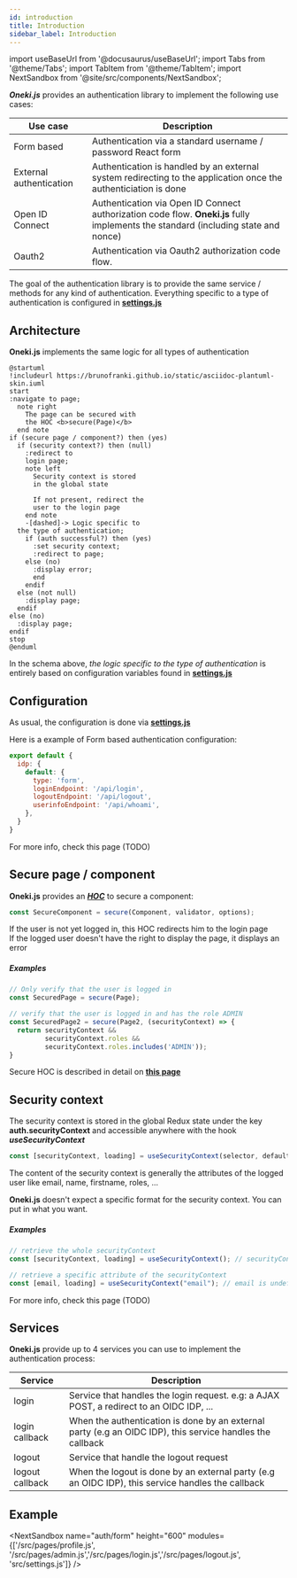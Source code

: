 ```yaml
---
id: introduction
title: Introduction
sidebar_label: Introduction
---
```

import useBaseUrl from '@docusaurus/useBaseUrl';
import Tabs from '@theme/Tabs';
import TabItem from '@theme/TabItem';
import NextSandbox from '@site/src/components/NextSandbox';


***Oneki.js*** provides an authentication library to implement the following use cases:

| Use case | Description
| -------- | -----------
| Form based | Authentication via a standard username / password React form | 
| External authentication | Authentication is handled by an external system redirecting to the application once the authenticiation is done |
| Open ID Connect | Authentication via Open ID Connect authorization code flow. **Oneki.js** fully implements the standard (including state and nonce) |
| Oauth2| Authentication via Oauth2 authorization code flow. |

The goal of the authentication library is to provide the same service / methods for any kind of authentication. Everything specific to a type of authentication is configured in **[settings.js](../configuration/introduction)**

## Architecture
**Oneki.js** implements the same logic for all types of authentication

```plantuml
@startuml
!includeurl https://brunofranki.github.io/static/asciidoc-plantuml-skin.iuml
start
:navigate to page;
  note right
    The page can be secured with
    the HOC <b>secure(Page)</b>
  end note
if (secure page / component?) then (yes)
  if (security context?) then (null)
    :redirect to 
    login page;
    note left
      Security context is stored 
      in the global state

      If not present, redirect the
      user to the login page
    end note      
    -[dashed]-> Logic specific to
  the type of authentication;
    if (auth successful?) then (yes)
      :set security context;
      :redirect to page;
    else (no)
      :display error;
      end
    endif
  else (not null)
    :display page;
  endif
else (no)
  :display page;
endif
stop
@enduml
```

In the schema above, *the logic specific to the type of authentication* is entirely based on configuration variables found in **[settings.js](#Configuration)**

## Configuration
As usual, the configuration is done via **[settings.js](../configuration/introduction)**

Here is a example of Form based authentication configuration:

```javascript
export default {
  idp: {
    default: {
      type: 'form',
      loginEndpoint: '/api/login',
      logoutEndpoint: '/api/logout',
      userinfoEndpoint: '/api/whoami',
    },    
  }
}
```

For more info, check this page (TODO)

## Secure page / component
**Oneki.js** provides an ***[HOC](https://reactjs.org/docs/higher-order-components.html)*** to secure a component:

```javascript
const SecureComponent = secure(Component, validator, options);
```
If the user is not yet logged in, this HOC redirects him to the login page<br/>
If the logged user doesn't have the right to display the page, it displays an error

##### Examples
```javascript
// Only verify that the user is logged in
const SecuredPage = secure(Page);

// verify that the user is logged in and has the role ADMIN
const SecuredPage2 = secure(Page2, (securityContext) => {
  return securityContext && 
         securityContext.roles &&
         securityContext.roles.includes('ADMIN'));
}
```

Secure HOC is described in detail on **[this page](./secure-hoc)**

## Security context
The security context is stored in the global Redux state under the key **auth.securityContext** and accessible anywhere with the hook ***useSecurityContext***

```javascript
const [securityContext, loading] = useSecurityContext(selector, defaultValue);
```

The content of the security context is generally the attributes of the logged user like email, name, firstname, roles, ... 

**Oneki.js** doesn't expect a specific format for the security context. You can put in what you want.

##### Examples
```javascript
// retrieve the whole securityContext
const [securityContext, loading] = useSecurityContext(); // securityContext is undefined if user is not logged in

// retrieve a specific attribute of the securityContext
const [email, loading] = useSecurityContext("email"); // email is undefined if user is not logged in
```

For more info, check this page (TODO)

## Services
**Oneki.js** provide up to 4 services you can use to implement the authentication process:

| Service | Description |
| ------- | ----------- |
| login | Service that handles the login request. e.g: a AJAX POST, a redirect to an OIDC IDP, ...
| login callback | When the authentication is done by an external party (e.g an OIDC IDP), this service handles the callback
| logout | Service that handle the logout request
| logout callback | When the logout is done by an external party (e.g an OIDC IDP), this service handles the callback

## Example

<NextSandbox 
  name="auth/form" 
  height="600" 
  modules={['/src/pages/profile.js', '/src/pages/admin.js','/src/pages/login.js','/src/pages/logout.js', 'src/settings.js']} 
/>

